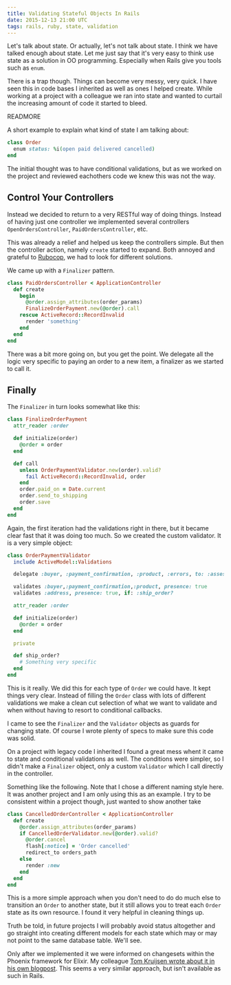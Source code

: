 ```yaml
---
title: Validating Stateful Objects In Rails
date: 2015-12-13 21:00 UTC
tags: rails, ruby, state, validation
---
```

Let's talk about state. Or actually, let's not talk about state. I think we have talked enough about state. Let me just say that it's very easy to think use state as a solution in OO programming. Especially when Rails give you tools such as `enum`.

There is a trap though. Things can become very messy, very quick. I have seen this in code bases I inherited as well as ones I helped create. While working at a project with a colleague we ran into state and wanted to curtail the increasing amount of code it started to bleed.

READMORE

A short example to explain what kind of state I am talking about:

```ruby
class Order
  enum status: %i(open paid delivered cancelled)
end
```

The initial thought was to have conditional validations, but as we worked on the project and reviewed eachothers code we knew this was not the way.

## Control Your Controllers

Instead we decided to return to a very RESTful way of doing things. Instead of having just one controller we implemented several controllers `OpenOrdersController`, `PaidOrdersController`, etc.

This was already a relief and helped us keep the controllers simple. But then the controller action, namely `create` started to expand. Both annoyed and grateful to [Rubocop](https://github.com/bbatsov/rubocop), we had to look for different solutions.

We came up with a `Finalizer` pattern. 

```ruby
class PaidOrdersController < ApplicationController
  def create
    begin
      @order.assign_attributes(order_params)
      FinalizeOrderPayment.new(@order).call
    rescue ActiveRecord::RecordInvalid
      render 'something'
    end
  end
end
```

There was a bit more going on, but you get the point. We delegate all the logic very specific to paying an order to a new item, a finalizer as we started to call it.

## Finally

The `Finalizer` in turn looks somewhat like this:

```ruby
class FinalizeOrderPayment
  attr_reader :order

  def initialize(order)
    @order = order
  end

  def call
    unless OrderPaymentValidator.new(order).valid?
      fail ActiveRecord::RecordInvalid, order
    end
    order.paid_on = Date.current
    order.send_to_shipping
    order.save
  end
end
```

Again, the first iteration had the validations right in there, but it became clear fast that it was doing too much. So we created the custom validator. It is a very simple object:

```ruby
class OrderPaymentValidator
  include ActiveModel::Validations

  delegate :buyer, :payment_confirmation, :product, :errors, to: :assessment

  validates :buyer,:payment_confirmation,:product, presence: true
  validates :address, presence: true, if: :ship_order?

  attr_reader :order

  def initialize(order)
    @order = order
  end

  private

  def ship_order?
    # Something very specific
  end
end

```

This is it really. We did this for each type of `Order` we could have. It kept things very clear. Instead of filling the `Order` class with lots of different validations we make a clean cut selection of what we want to validate and when without having to resort to conditional callbacks.

I came to see the `Finalizer` and the `Validator` objects as guards for changing state. Of course I wrote plenty of specs to make sure this code was solid.

On a project with legacy code I inherited I found a great mess whent it came to state and conditional validations as well. The conditions were simpler, so I didn't make a `Finalizer` object, only a custom `Validator` which I call directly in the controller.

Something like the following. Note that I chose a different naming style here. It was another project and I am only using this as an example. I try to be consistent within a project though, just wanted to show another take

```ruby
class CancelledOrderController < ApplicationController
  def create
    @order.assign_attributes(order_params)
    if CancelledOrderValidator.new(@order).valid?
      @order.cancel
      flash[:notice] = 'Order cancelled'
      redirect_to orders_path
    else
      render :new
    end
  end
end
```

This is a more simple approach when you don't need to do do much else to transition an `Order` to another state, but it still allows you to treat each `Order` state as its own resource. I found it very helpful in cleaning things up.

Truth be told, in future projects I will probably avoid status altogether and go straight into creating different models for each state which may or may not point to the same database table. We'll see.

Only after we implemented it we were informed on changesets within the Phoenix framework for Elixir. My colleague [Tom Kruijsen wrote about it in his own blogpost](https://medium.com/@tomkr/three-things-i-m-liking-about-phoenix-a7688f03b6ef#.5o9gwg5qa). This seems a very similar approach, but isn't available as such in Rails.
